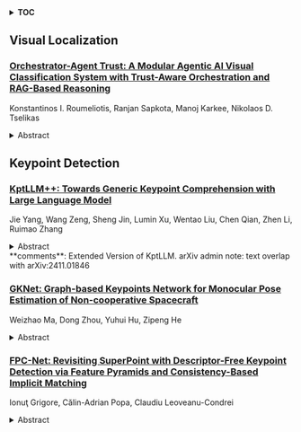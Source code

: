 <details>
  <summary><b>TOC</b></summary>
  <ol>
    <li><a href=#visual-localization>Visual Localization</a></li>
      <ul>
        <li><a href=#Orchestrator-Agent-Trust:-A-Modular-Agentic-AI-Visual-Classification-System-with-Trust-Aware-Orchestration-and-RAG-Based-Reasoning>Orchestrator-Agent Trust: A Modular Agentic AI Visual Classification System with Trust-Aware Orchestration and RAG-Based Reasoning</a></li>
      </ul>
    </li>
    <li><a href=#keypoint-detection>Keypoint Detection</a></li>
      <ul>
        <li><a href=#KptLLM++:-Towards-Generic-Keypoint-Comprehension-with-Large-Language-Model>KptLLM++: Towards Generic Keypoint Comprehension with Large Language Model</a></li>
        <li><a href=#GKNet:-Graph-based-Keypoints-Network-for-Monocular-Pose-Estimation-of-Non-cooperative-Spacecraft>GKNet: Graph-based Keypoints Network for Monocular Pose Estimation of Non-cooperative Spacecraft</a></li>
        <li><a href=#FPC-Net:-Revisiting-SuperPoint-with-Descriptor-Free-Keypoint-Detection-via-Feature-Pyramids-and-Consistency-Based-Implicit-Matching>FPC-Net: Revisiting SuperPoint with Descriptor-Free Keypoint Detection via Feature Pyramids and Consistency-Based Implicit Matching</a></li>
      </ul>
    </li>
  </ol>
</details>

## Visual Localization  

### [Orchestrator-Agent Trust: A Modular Agentic AI Visual Classification System with Trust-Aware Orchestration and RAG-Based Reasoning](http://arxiv.org/abs/2507.10571)  
Konstantinos I. Roumeliotis, Ranjan Sapkota, Manoj Karkee, Nikolaos D. Tselikas  
<details>  
  <summary>Abstract</summary>  
  <ol>  
    Modern Artificial Intelligence (AI) increasingly relies on multi-agent architectures that blend visual and language understanding. Yet, a pressing challenge remains: How can we trust these agents especially in zero-shot settings with no fine-tuning? We introduce a novel modular Agentic AI visual classification framework that integrates generalist multimodal agents with a non-visual reasoning orchestrator and a Retrieval-Augmented Generation (RAG) module. Applied to apple leaf disease diagnosis, we benchmark three configurations: (I) zero-shot with confidence-based orchestration, (II) fine-tuned agents with improved performance, and (III) trust-calibrated orchestration enhanced by CLIP-based image retrieval and re-evaluation loops. Using confidence calibration metrics (ECE, OCR, CCC), the orchestrator modulates trust across agents. Our results demonstrate a 77.94\% accuracy improvement in the zero-shot setting using trust-aware orchestration and RAG, achieving 85.63\% overall. GPT-4o showed better calibration, while Qwen-2.5-VL displayed overconfidence. Furthermore, image-RAG grounded predictions with visually similar cases, enabling correction of agent overconfidence via iterative re-evaluation. The proposed system separates perception (vision agents) from meta-reasoning (orchestrator), enabling scalable and interpretable multi-agent AI. This blueprint is extensible to diagnostics, biology, and other trust-critical domains. All models, prompts, results, and system components including the complete software source code are openly released to support reproducibility, transparency, and community benchmarking at Github: https://github.com/Applied-AI-Research-Lab/Orchestrator-Agent-Trust  
  </ol>  
</details>  
  
  



## Keypoint Detection  

### [KptLLM++: Towards Generic Keypoint Comprehension with Large Language Model](http://arxiv.org/abs/2507.11102)  
Jie Yang, Wang Zeng, Sheng Jin, Lumin Xu, Wentao Liu, Chen Qian, Zhen Li, Ruimao Zhang  
<details>  
  <summary>Abstract</summary>  
  <ol>  
    The emergence of Multimodal Large Language Models (MLLMs) has revolutionized image understanding by bridging textual and visual modalities. However, these models often struggle with capturing fine-grained semantic information, such as the precise identification and analysis of object keypoints. Keypoints, as structure-aware, pixel-level, and compact representations of objects, particularly articulated ones, play a crucial role in applications such as fine-grained image analysis, object retrieval, and behavior recognition. In this paper, we propose KptLLM++, a novel multimodal large language model that specifically designed for generic keypoint comprehension through the integration of diverse input modalities guided by user-defined instructions. By unifying keypoint detection across varied contexts, KptLLM++ establishes itself as an advanced interface, fostering more effective human-AI collaboration. The model is built upon a novel identify-then-detect paradigm, which first interprets keypoint semantics and subsequently localizes their precise positions through a structured chain-of-thought reasoning mechanism. To push the boundaries of performance, we have scaled up the training dataset to over 500K samples, encompassing diverse objects, keypoint categories, image styles, and scenarios with complex occlusions. This extensive scaling enables KptLLM++ to unlock its potential, achieving remarkable accuracy and generalization. Comprehensive experiments on multiple keypoint detection benchmarks demonstrate its state-of-the-art performance, underscoring its potential as a unified solution for fine-grained image understanding and its transformative implications for human-AI interaction.  
  </ol>  
</details>  
**comments**: Extended Version of KptLLM. arXiv admin note: text overlap with
  arXiv:2411.01846  
  
### [GKNet: Graph-based Keypoints Network for Monocular Pose Estimation of Non-cooperative Spacecraft](http://arxiv.org/abs/2507.11077)  
Weizhao Ma, Dong Zhou, Yuhui Hu, Zipeng He  
<details>  
  <summary>Abstract</summary>  
  <ol>  
    Monocular pose estimation of non-cooperative spacecraft is significant for on-orbit service (OOS) tasks, such as satellite maintenance, space debris removal, and station assembly. Considering the high demands on pose estimation accuracy, mainstream monocular pose estimation methods typically consist of keypoint detectors and PnP solver. However, current keypoint detectors remain vulnerable to structural symmetry and partial occlusion of non-cooperative spacecraft. To this end, we propose a graph-based keypoints network for the monocular pose estimation of non-cooperative spacecraft, GKNet, which leverages the geometric constraint of keypoints graph. In order to better validate keypoint detectors, we present a moderate-scale dataset for the spacecraft keypoint detection, named SKD, which consists of 3 spacecraft targets, 90,000 simulated images, and corresponding high-precise keypoint annotations. Extensive experiments and an ablation study have demonstrated the high accuracy and effectiveness of our GKNet, compared to the state-of-the-art spacecraft keypoint detectors. The code for GKNet and the SKD dataset is available at https://github.com/Dongzhou-1996/GKNet.  
  </ol>  
</details>  
  
### [FPC-Net: Revisiting SuperPoint with Descriptor-Free Keypoint Detection via Feature Pyramids and Consistency-Based Implicit Matching](http://arxiv.org/abs/2507.10770)  
Ionuţ Grigore, Călin-Adrian Popa, Claudiu Leoveanu-Condrei  
<details>  
  <summary>Abstract</summary>  
  <ol>  
    The extraction and matching of interest points are fundamental to many geometric computer vision tasks. Traditionally, matching is performed by assigning descriptors to interest points and identifying correspondences based on descriptor similarity. This work introduces a technique where interest points are inherently associated during detection, eliminating the need for computing, storing, transmitting, or matching descriptors. Although the matching accuracy is marginally lower than that of conventional approaches, our method completely eliminates the need for descriptors, leading to a drastic reduction in memory usage for localization systems. We assess its effectiveness by comparing it against both classical handcrafted methods and modern learned approaches.  
  </ol>  
</details>  
  
  



